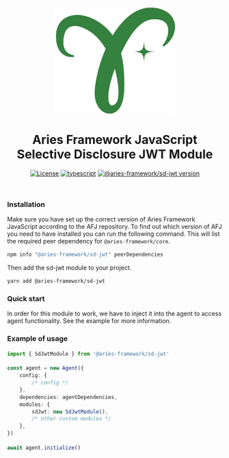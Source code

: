 <p align="center">
  <br />
  <img
    alt="Hyperledger Aries logo"
    src="https://raw.githubusercontent.com/hyperledger/aries-framework-javascript/aa31131825e3331dc93694bc58414d955dcb1129/images/aries-logo.png"
    height="250px"
  />
</p>
<h1 align="center"><b>Aries Framework JavaScript Selective Disclosure JWT Module</b></h1>
<p align="center">
  <a
    href="https://raw.githubusercontent.com/hyperledger/aries-framework-javascript/main/LICENSE"
    ><img
      alt="License"
      src="https://img.shields.io/badge/License-Apache%202.0-blue.svg"
  /></a>
  <a href="https://www.typescriptlang.org/"
    ><img
      alt="typescript"
      src="https://img.shields.io/badge/%3C%2F%3E-TypeScript-%230074c1.svg"
  /></a>
    <a href="https://www.npmjs.com/package/@aries-framework/sd-jwt"
    ><img
      alt="@aries-framework/sd-jwt version"
      src="https://img.shields.io/npm/v/@aries-framework/sd-jwt"
  /></a>

</p>
<br />

### Installation

Make sure you have set up the correct version of Aries Framework JavaScript according to the AFJ repository. To find out which version of AFJ you need to have installed you can run the following command. This will list the required peer dependency for `@aries-framework/core`.

```sh
npm info "@aries-framework/sd-jwt" peerDependencies
```

Then add the sd-jwt module to your project.

```sh
yarn add @aries-framework/sd-jwt
```

### Quick start

In order for this module to work, we have to inject it into the agent to access agent functionality. See the example for more information.

### Example of usage

```ts
import { SdJwtModule } from '@aries-framework/sd-jwt'

const agent = new Agent({
    config: {
        /* config */
    },
    dependencies: agentDependencies,
    modules: {
        sdJwt: new SdJwtModule(),
        /* other custom modules */
    },
})

await agent.initialize()
```
